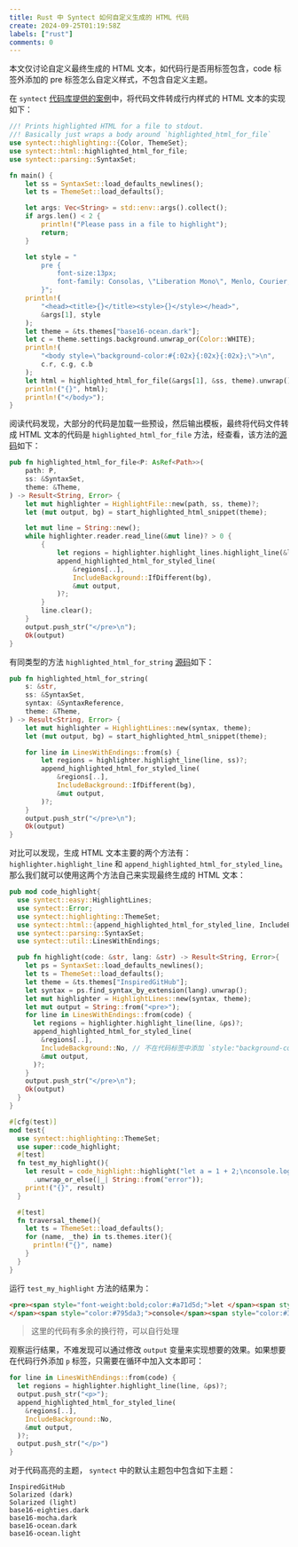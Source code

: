 ```yaml
---
title: Rust 中 Syntect 如何自定义生成的 HTML 代码
create: 2024-09-25T01:19:58Z
labels: ["rust"]
comments: 0
---
```


本文仅讨论自定义最终生成的 HTML 文本，如代码行是否用标签包含，code 标签外添加的 pre 标签怎么自定义样式，不包含自定义主题。

在 `syntect` [代码库提供的案例](https://github.com/trishume/syntect/blob/master/examples/synhtml.rs)中，将代码文件转成行内样式的 HTML 文本的实现如下：

```rust
//! Prints highlighted HTML for a file to stdout.
//! Basically just wraps a body around `highlighted_html_for_file`
use syntect::highlighting::{Color, ThemeSet};
use syntect::html::highlighted_html_for_file;
use syntect::parsing::SyntaxSet;

fn main() {
    let ss = SyntaxSet::load_defaults_newlines();
    let ts = ThemeSet::load_defaults();

    let args: Vec<String> = std::env::args().collect();
    if args.len() < 2 {
        println!("Please pass in a file to highlight");
        return;
    }

    let style = "
        pre {
            font-size:13px;
            font-family: Consolas, \"Liberation Mono\", Menlo, Courier, monospace;
        }";
    println!(
        "<head><title>{}</title><style>{}</style></head>",
        &args[1], style
    );
    let theme = &ts.themes["base16-ocean.dark"];
    let c = theme.settings.background.unwrap_or(Color::WHITE);
    println!(
        "<body style=\"background-color:#{:02x}{:02x}{:02x};\">\n",
        c.r, c.g, c.b
    );
    let html = highlighted_html_for_file(&args[1], &ss, theme).unwrap();
    println!("{}", html);
    println!("</body>");
}
```

阅读代码发现，大部分的代码是加载一些预设，然后输出模板，最终将代码文件转成 HTML 文本的代码是 `highlighted_html_for_file` 方法，经查看，该方法的[源码](https://docs.rs/syntect/latest/src/syntect/html.rs.html#296-318)如下：

```rust
pub fn highlighted_html_for_file<P: AsRef<Path>>(
    path: P,
    ss: &SyntaxSet,
    theme: &Theme,
) -> Result<String, Error> {
    let mut highlighter = HighlightFile::new(path, ss, theme)?;
    let (mut output, bg) = start_highlighted_html_snippet(theme);

    let mut line = String::new();
    while highlighter.reader.read_line(&mut line)? > 0 {
        {
            let regions = highlighter.highlight_lines.highlight_line(&line, ss)?;
            append_highlighted_html_for_styled_line(
                &regions[..],
                IncludeBackground::IfDifferent(bg),
                &mut output,
            )?;
        }
        line.clear();
    }
    output.push_str("</pre>\n");
    Ok(output)
}
```

有同类型的方法 `highlighted_html_for_string` [源码](https://docs.rs/syntect/latest/src/syntect/html.rs.html#269-288)如下：

```rust
pub fn highlighted_html_for_string(
    s: &str,
    ss: &SyntaxSet,
    syntax: &SyntaxReference,
    theme: &Theme,
) -> Result<String, Error> {
    let mut highlighter = HighlightLines::new(syntax, theme);
    let (mut output, bg) = start_highlighted_html_snippet(theme);

    for line in LinesWithEndings::from(s) {
        let regions = highlighter.highlight_line(line, ss)?;
        append_highlighted_html_for_styled_line(
            &regions[..],
            IncludeBackground::IfDifferent(bg),
            &mut output,
        )?;
    }
    output.push_str("</pre>\n");
    Ok(output)
}
```

对比可以发现，生成 HTML 文本主要的两个方法有：`highlighter.highlight_line` 和 `append_highlighted_html_for_styled_line`。那么我们就可以使用这两个方法自己来实现最终生成的 HTML 文本：

```rust
pub mod code_highlight{
  use syntect::easy::HighlightLines;
  use syntect::Error;
  use syntect::highlighting::ThemeSet;
  use syntect::html::{append_highlighted_html_for_styled_line, IncludeBackground};
  use syntect::parsing::SyntaxSet;
  use syntect::util::LinesWithEndings;

  pub fn highlight(code: &str, lang: &str) -> Result<String, Error>{
    let ps = SyntaxSet::load_defaults_newlines();
    let ts = ThemeSet::load_defaults();
    let theme = &ts.themes["InspiredGitHub"];
    let syntax = ps.find_syntax_by_extension(lang).unwrap();
    let mut highlighter = HighlightLines::new(syntax, theme);
    let mut output = String::from("<pre>");
    for line in LinesWithEndings::from(code) {
      let regions = highlighter.highlight_line(line, &ps)?;
      append_highlighted_html_for_styled_line(
        &regions[..],
        IncludeBackground::No, // 不在代码标签中添加 `style:"background-color: xxxx"`
        &mut output,
      )?;
    }
    output.push_str("</pre>\n");
    Ok(output)
  }
}

#[cfg(test)]
mod test{
  use syntect::highlighting::ThemeSet;
  use super::code_highlight;
  #[test]
  fn test_my_highlight(){
    let result = code_highlight::highlight("let a = 1 + 2;\nconsole.log(a)", "js")
      .unwrap_or_else(|_| String::from("error"));
    print!("{}", result)
  }

  #[test]
  fn traversal_theme(){
    let ts = ThemeSet::load_defaults();
    for (name, _the) in ts.themes.iter(){
      println!("{}", name)
    }
  }
}
```

运行 `test_my_highlight` 方法的结果为：

```html
<pre><span style="font-weight:bold;color:#a71d5d;">let </span><span style="color:#323232;">a </span><span style="font-weight:bold;color:#a71d5d;">= </span><span style="color:#0086b3;">1 </span><span style="font-weight:bold;color:#a71d5d;">+ </span><span style="color:#0086b3;">2</span><span style="color:#323232;">;
</span><span style="color:#795da3;">console</span><span style="color:#323232;">.</span><span style="color:#0086b3;">log</span><span style="color:#323232;">(a)</span></pre>
```

>这里的代码有多余的换行符，可以自行处理

观察运行结果，不难发现可以通过修改 `output` 变量来实现想要的效果。如果想要在代码行外添加 `p` 标签，只需要在循环中加入文本即可：

```rust
for line in LinesWithEndings::from(code) {
  let regions = highlighter.highlight_line(line, &ps)?;
  output.push_str("<p>");
  append_highlighted_html_for_styled_line(
    &regions[..],
    IncludeBackground::No,
    &mut output,
  )?;
  output.push_str("</p>")
}
```

对于代码高亮的主题，  `syntect` 中的默认主题包中包含如下主题：

```text
InspiredGitHub
Solarized (dark)
Solarized (light)
base16-eighties.dark
base16-mocha.dark
base16-ocean.dark
base16-ocean.light
```
